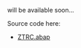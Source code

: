 will be available soon... 

Source code here:

- [ZTRC.abap](../90%20Source%20code%20ABAP%20prog/ZTRC.abap)